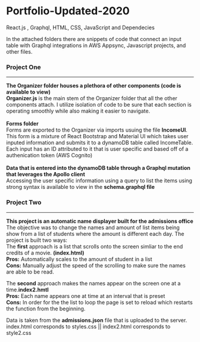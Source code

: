 # Portfolio-Updated-2020
React.js , Graphql, HTML, CSS, JavaScript and Dependecies

In the attached folders there are snippets of code that connect an input table with Graphql integrations in AWS Appsync, Javascript projects, and other files. 

<h3>Project One</h3>
<hr/>

<b>The Organizer folder houses a plethora of other components (code is available to view)</b><br/>
   <b>Organizer.js</b> is the main stem of the Organizer folder that all the other components attach. I utilize isolation of code to be 
    sure that each section is operating smoothly while also making it easier to navigate.<br/><br/>
<b> Forms folder</b><br/>
   Forms are exported to the Organizer via imports usuing the file <b>IncomeUI</b>. This form is a mixture of React Bootstrap and Material UI which takes user inputed information and submits it to a dynamoDB table 
     called IncomeTable.
   Each input has an ID attributed to it that is user specific and based off of a authenication token (AWS Cognito)<br/><br/>
<b>Data that is entered into the dynamoDB table through a Graphql mutation that leverages the Apollo client</b><br/>
   Accessing the user specific information using a query to list the items using strong syntax is available to view in the <b>                schema.graphql file </b><br/>
    
<h3>Project Two </h3>
<hr/>

<b> This project is an automatic name displayer built for the admissions office</b><br/>
   The objective was to change the names and amount of list items being show from a list of students where the amount is different each         day. The project is built       two ways: <br/>
   The <b>first</b> approach is a list that scrolls onto the screen simliar to the end credits of a movie. <b>(index.html)</b><br/>
   <b>Pros:</b> Automatically scales to the amount of student in a list<br/>
   <b>Cons:</b> Manually adjust the speed of the scrolling to make sure the names are able to be read.<br/>
   
   The <b>second</b> approach makes the names appear on the screen one at a time.<b>index2.hmtl</b><br/>
   <b> Pros:</b> Each name appears one at time at an interval that is preset<br/>
   <b> Cons:</b> In order for the the list to loop the page is set to reload which restarts the function from the beginning.<br/>
   
   Data is taken from the <b>admissions.json</b> file that is uploaded to the server.<br/>
   index.html corresponds to styles.css || index2.html corresponds to style2.css
   
   
   
   
   
